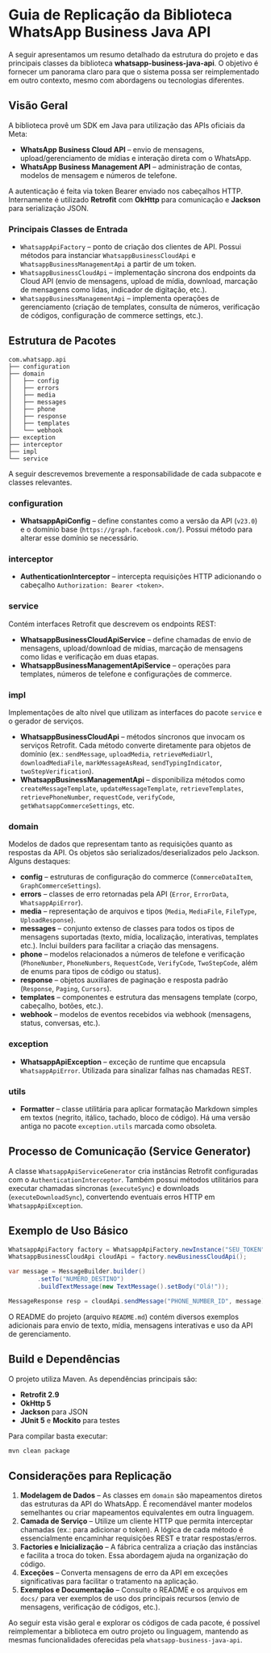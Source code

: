 # Guia de Replicação da Biblioteca WhatsApp Business Java API

A seguir apresentamos um resumo detalhado da estrutura do projeto e das principais classes da biblioteca **whatsapp-business-java-api**. O objetivo é fornecer um panorama claro para que o sistema possa ser reimplementado em outro contexto, mesmo com abordagens ou tecnologias diferentes.

## Visão Geral

A biblioteca provê um SDK em Java para utilização das APIs oficiais da Meta:
- **WhatsApp Business Cloud API** – envio de mensagens, upload/gerenciamento de mídias e interação direta com o WhatsApp.
- **WhatsApp Business Management API** – administração de contas, modelos de mensagem e números de telefone.

A autenticação é feita via token Bearer enviado nos cabeçalhos HTTP. Internamente é utilizado **Retrofit** com **OkHttp** para comunicação e **Jackson** para serialização JSON.

### Principais Classes de Entrada
- `WhatsappApiFactory` – ponto de criação dos clientes de API. Possui métodos para instanciar `WhatsappBusinessCloudApi` e `WhatsappBusinessManagementApi` a partir de um token.
- `WhatsappBusinessCloudApi` – implementação síncrona dos endpoints da Cloud API (envio de mensagens, upload de mídia, download, marcação de mensagens como lidas, indicador de digitação, etc.).
- `WhatsappBusinessManagementApi` – implementa operações de gerenciamento (criação de templates, consulta de números, verificação de códigos, configuração de commerce settings, etc.).

## Estrutura de Pacotes

```
com.whatsapp.api
├── configuration
├── domain
│   ├── config
│   ├── errors
│   ├── media
│   ├── messages
│   ├── phone
│   ├── response
│   ├── templates
│   └── webhook
├── exception
├── interceptor
├── impl
└── service
```

A seguir descrevemos brevemente a responsabilidade de cada subpacote e classes relevantes.

### configuration
- **WhatsappApiConfig** – define constantes como a versão da API (`v23.0`) e o domínio base (`https://graph.facebook.com/`). Possui método para alterar esse domínio se necessário.

### interceptor
- **AuthenticationInterceptor** – intercepta requisições HTTP adicionando o cabeçalho `Authorization: Bearer <token>`.

### service
Contém interfaces Retrofit que descrevem os endpoints REST:
- **WhatsappBusinessCloudApiService** – define chamadas de envio de mensagens, upload/download de mídias, marcação de mensagens como lidas e verificação em duas etapas.
- **WhatsappBusinessManagementApiService** – operações para templates, números de telefone e configurações de commerce.

### impl
Implementações de alto nível que utilizam as interfaces do pacote `service` e o gerador de serviços.
- **WhatsappBusinessCloudApi** – métodos síncronos que invocam os serviços Retrofit. Cada método converte diretamente para objetos de domínio (ex.: `sendMessage`, `uploadMedia`, `retrieveMediaUrl`, `downloadMediaFile`, `markMessageAsRead`, `sendTypingIndicator`, `twoStepVerification`).
- **WhatsappBusinessManagementApi** – disponibiliza métodos como `createMessageTemplate`, `updateMessageTemplate`, `retrieveTemplates`, `retrievePhoneNumber`, `requestCode`, `verifyCode`, `getWhatsappCommerceSettings`, etc.

### domain
Modelos de dados que representam tanto as requisições quanto as respostas da API. Os objetos são serializados/deserializados pelo Jackson. Alguns destaques:

- **config** – estruturas de configuração do commerce (`CommerceDataItem`, `GraphCommerceSettings`).
- **errors** – classes de erro retornadas pela API (`Error`, `ErrorData`, `WhatsappApiError`).
- **media** – representação de arquivos e tipos (`Media`, `MediaFile`, `FileType`, `UploadResponse`).
- **messages** – conjunto extenso de classes para todos os tipos de mensagens suportadas (texto, mídia, localização, interativas, templates etc.). Inclui builders para facilitar a criação das mensagens.
- **phone** – modelos relacionados a números de telefone e verificação (`PhoneNumber`, `PhoneNumbers`, `RequestCode`, `VerifyCode`, `TwoStepCode`, além de enums para tipos de código ou status).
- **response** – objetos auxiliares de paginação e resposta padrão (`Response`, `Paging`, `Cursors`).
- **templates** – componentes e estrutura das mensagens template (corpo, cabeçalho, botões, etc.).
- **webhook** – modelos de eventos recebidos via webhook (mensagens, status, conversas, etc.).

### exception
- **WhatsappApiException** – exceção de runtime que encapsula `WhatsappApiError`. Utilizada para sinalizar falhas nas chamadas REST.

### utils
- **Formatter** – classe utilitária para aplicar formatação Markdown simples em textos (negrito, itálico, tachado, bloco de código). Há uma versão antiga no pacote `exception.utils` marcada como obsoleta.

## Processo de Comunicação (Service Generator)
A classe `WhatsappApiServiceGenerator` cria instâncias Retrofit configuradas com o `AuthenticationInterceptor`. Também possui métodos utilitários para executar chamadas síncronas (`executeSync`) e downloads (`executeDownloadSync`), convertendo eventuais erros HTTP em `WhatsappApiException`.

## Exemplo de Uso Básico
```java
WhatsappApiFactory factory = WhatsappApiFactory.newInstance("SEU_TOKEN");
WhatsappBusinessCloudApi cloudApi = factory.newBusinessCloudApi();

var message = MessageBuilder.builder()
        .setTo("NUMERO_DESTINO")
        .buildTextMessage(new TextMessage().setBody("Olá!"));

MessageResponse resp = cloudApi.sendMessage("PHONE_NUMBER_ID", message);
```
O README do projeto (arquivo `README.md`) contém diversos exemplos adicionais para envio de texto, mídia, mensagens interativas e uso da API de gerenciamento.

## Build e Dependências
O projeto utiliza Maven. As dependências principais são:
- **Retrofit 2.9**
- **OkHttp 5**
- **Jackson** para JSON
- **JUnit 5** e **Mockito** para testes

Para compilar basta executar:
```bash
mvn clean package
```

## Considerações para Replicação
1. **Modelagem de Dados** – As classes em `domain` são mapeamentos diretos das estruturas da API do WhatsApp. É recomendável manter modelos semelhantes ou criar mapeamentos equivalentes em outra linguagem.
2. **Camada de Serviço** – Utilize um cliente HTTP que permita interceptar chamadas (ex.: para adicionar o token). A lógica de cada método é essencialmente encaminhar requisições REST e tratar respostas/erros.
3. **Factories e Inicialização** – A fábrica centraliza a criação das instâncias e facilita a troca do token. Essa abordagem ajuda na organização do código.
4. **Exceções** – Converta mensagens de erro da API em exceções significativas para facilitar o tratamento na aplicação.
5. **Exemplos e Documentação** – Consulte o README e os arquivos em `docs/` para ver exemplos de uso dos principais recursos (envio de mensagens, verificação de códigos, etc.).

Ao seguir esta visão geral e explorar os códigos de cada pacote, é possível reimplementar a biblioteca em outro projeto ou linguagem, mantendo as mesmas funcionalidades oferecidas pela `whatsapp-business-java-api`.
